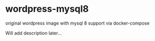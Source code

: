 # wordpress-mysql8
original wordpress image with mysql 8 support via docker-compose

Will add description later...
